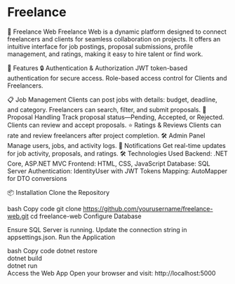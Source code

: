 # Freelance

🎨 Freelance Web
Freelance Web is a dynamic platform designed to connect freelancers and clients for seamless collaboration on projects. It offers an intuitive interface for job postings, proposal submissions, profile management, and ratings, making it easy to hire talent or find work.

🚀 Features
🔒 Authentication & Authorization
JWT token-based authentication for secure access.
Role-based access control for Clients and Freelancers.

📋 Job Management
Clients can post jobs with details: budget, deadline, and category.
Freelancers can search, filter, and submit proposals.
📧 Proposal Handling
Track proposal status—Pending, Accepted, or Rejected.
Clients can review and accept proposals.
⭐ Ratings & Reviews
Clients can rate and review freelancers after project completion.
🛠️ Admin Panel
Manage users, jobs, and activity logs.
🔔 Notifications
Get real-time updates for job activity, proposals, and ratings.
🛠️ Technologies Used
Backend: .NET Core, ASP.NET MVC
Frontend: HTML, CSS, JavaScript
Database: SQL Server
Authentication: IdentityUser with JWT Tokens
Mapping: AutoMapper for DTO conversions

📦 Installation
Clone the Repository

bash
Copy code
git clone https://github.com/yourusername/freelance-web.git
cd freelance-web
Configure Database

Ensure SQL Server is running.
Update the connection string in appsettings.json.
Run the Application

bash
Copy code
dotnet restore  
dotnet build  
dotnet run  
Access the Web App
Open your browser and visit:
http://localhost:5000
